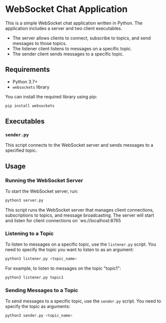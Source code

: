# WebSocket Chat Application

This is a simple WebSocket chat application written in Python.
The application includes a server and two client executables.

* The server allows clients to connect, subscribe to topics, and send messages to those topics.
* The listener client listens to messages on a specific topic.
* The sender client sends messages to a specific topic.

## Requirements

- Python 3.7+
- `websockets` library

You can install the required library using pip:

```bash
pip install websockets
```

## Executables

### `sender.py`

This script connects to the WebSocket server and sends messages to a specified topic.

## Usage

### Running the WebSocket Server

To start the WebSocket server, run:

```bash
python3 server.py
```

This script runs the WebSocket server that manages client connections, subscriptions to topics, and message
broadcasting.
The server will start and listen for client connections on `ws://localhost:8765

### Listening to a Topic

To listen to messages on a specific topic, use the `listener.py` script.
You need to specify the topic you want to listen to as an argument:

```bash
python3 listener.py <topic_name>
```

For example, to listen to messages on the topic "topic1":

```bash
python3 listener.py topic1
```

### Sending Messages to a Topic

To send messages to a specific topic, use the `sender.py` script.
You need to specify the topic as arguments:

```bash
python3 sender.py <topic_name>
```